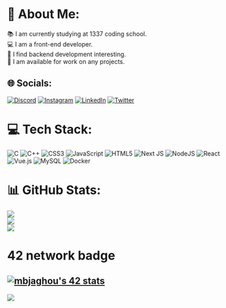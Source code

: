 
# 💫 About Me:
📚 I am currently studying at 1337 coding school.<br>💻 I am a front-end developer.<br>👀 I find backend development interesting.<br>🙌 I am available for work on any projects.


## 🌐 Socials:
[![Discord](https://img.shields.io/badge/Discord-%237289DA.svg?logo=discord&logoColor=white)](https://discord.gg/mbjaghou#1862) [![Instagram](https://img.shields.io/badge/Instagram-%23E4405F.svg?logo=Instagram&logoColor=white)](https://instagram.com/mouhamedbjaghou) [![LinkedIn](https://img.shields.io/badge/LinkedIn-%230077B5.svg?logo=linkedin&logoColor=white)](https://linkedin.com/in/mouhamed-bjaghou-894199239) [![Twitter](https://img.shields.io/badge/Twitter-%231DA1F2.svg?logo=Twitter&logoColor=white)](https://twitter.com/azdin_yt) 

# 💻 Tech Stack:
![C](https://img.shields.io/badge/c-%2300599C.svg?style=flat&logo=c&logoColor=white) ![C++](https://img.shields.io/badge/c++-%2300599C.svg?style=flat&logo=c%2B%2B&logoColor=white) ![CSS3](https://img.shields.io/badge/css3-%231572B6.svg?style=flat&logo=css3&logoColor=white) ![JavaScript](https://img.shields.io/badge/javascript-%23323330.svg?style=flat&logo=javascript&logoColor=%23F7DF1E) ![HTML5](https://img.shields.io/badge/html5-%23E34F26.svg?style=flat&logo=html5&logoColor=white) ![Next JS](https://img.shields.io/badge/Next-black?style=flat&logo=next.js&logoColor=white) ![NodeJS](https://img.shields.io/badge/node.js-6DA55F?style=flat&logo=node.js&logoColor=white) ![React](https://img.shields.io/badge/react-%2320232a.svg?style=flat&logo=react&logoColor=%2361DAFB) ![Vue.js](https://img.shields.io/badge/vuejs-%2335495e.svg?style=flat&logo=vuedotjs&logoColor=%234FC08D) ![MySQL](https://img.shields.io/badge/mysql-%2300f.svg?style=flat&logo=mysql&logoColor=white) ![Docker](https://img.shields.io/badge/docker-%230db7ed.svg?style=flat&logo=docker&logoColor=white)
# 📊 GitHub Stats:
![](https://github-readme-stats.vercel.app/api?username=mbjaghou&theme=dark&hide_border=false&include_all_commits=false&count_private=false)<br/>
![](https://github-readme-streak-stats.herokuapp.com/?user=mbjaghou&theme=dark&hide_border=false)<br/>
![](https://github-readme-stats.vercel.app/api/top-langs/?username=mbjaghou&theme=dark&hide_border=false&include_all_commits=false&count_private=false&layout=compact)
 
# 42 network badge
[![mbjaghou's 42 stats](https://badge.mediaplus.ma/darkblue/mbjaghou)](https://github.com/oakoudad/badge42)
---
[![](https://visitcount.itsvg.in/api?id=mbjaghou&icon=0&color=0)](https://visitcount.itsvg.in)
